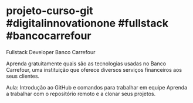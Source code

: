 # projeto-curso-git #digitalinnovationone #fullstack #bancocarrefour
Fullstack Developer Banco Carrefour

Aprenda gratuitamente quais são as tecnologias usadas no Banco Carrefour, uma instituição que oferece diversos serviços financeiros aos seus clientes.


Aula: Introdução ao GitHub e comandos para trabalhar em equipe
Aprenda a trabalhar com o repositório remoto e a clonar seus projetos.
